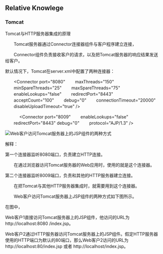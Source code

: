 ## Relative Knowlege

### Tomcat

Tomcat与HTTP服务器集成的原理 

　　Tomcat服务器通过Connector连接器组件与客户程序建立连接， 
  
　　Connector组件负责接收客户的请求，以及把Tomcat服务器的响应结果发送给客户。 
  
默认情况下，Tomcat在server.xml中配置了两种连接器：

 <!-- Define a non-SSL Coyote HTTP/1.1
　　Connector on port 8080 -->
　　<Connector port="8080"
　　maxThreads="150"
　　minSpareThreads="25"
　　maxSpareThreads="75"
　　enableLookups="false"
　　redirectPort="8443"
　　acceptCount="100"
　　debug="0"
　　connectionTimeout="20000"
　　disableUploadTimeout="true" />

　<!-- Define a Coyote/JK2 AJP 1.3
　　Connector on port 8009 -->
　　<Connector port="8009"
　　enableLookups="false"
　　redirectPort="8443" debug="0"
　　protocol="AJP/1.3" />

<img title="" alt="Web客户访问Tomcat服务器上的JSP组件的两种方式" src="http://img.blog.csdn.net/20150828161212922">


解释：

第一个连接器监听8080端口，负责建立HTTP连接。

　　在通过浏览器访问Tomcat服务器的Web应用时，使用的就是这个连接器。
  
第二个连接器监听8009端口，负责和其他的HTTP服务器建立连接。

　　在把Tomcat与其他HTTP服务器集成时，就需要用到这个连接器。
  
　　Web客户访问Tomcat服务器上JSP组件的两种方式如下图所示。
  

在图中， 

Web客户1直接访问Tomcat服务器上的JSP组件，他访问的URL为http://localhost:8080 /index.jsp。

Web客户2通过HTTP服务器访问Tomcat服务器上的JSP组件。假定HTTP服务器使用的HTTP端口为默认的80端口，那么Web客户2访问的URL为http://localhost:80/index.jsp 或者 http://localhost/index.jsp。
　　

